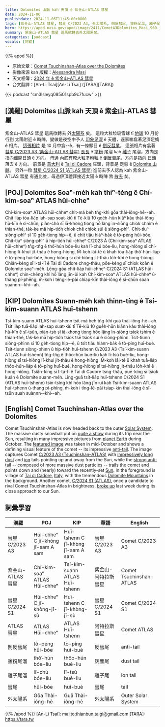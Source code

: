 ```yaml
---
title: Dolomites 山脈 kah 天頂 ê 紫金山-ATLAS 彗星
date: 2024-11-06
publishdate: 2024-11-06T11:45:00+0800
tags: [紫金山-ATLAS 彗星, 彗星 C/2023 A3, 外太陽系, 倒反彗尾, 塗粉尾溜, 離子尾溜, 彗星 C/2024 S1, ATLAS 彗星, 彗尾]
hero: https://apod.nasa.gov/apod/image/2411/CometA3Dolomites_Masi_960.jpg
summary: 紫金山-ATLAS 彗星 這馬欲轉去外太陽系矣。
categories: [podcast]
vocals: [阿錕]
---
```


{{% apod %}}

- 原始文章：[Comet Tsuchinshan-Atlas over the Dolomites](https://apod.nasa.gov/apod/ap241106.html)
- 影像來源 kah 版權：[Alessandra Masi](https://www.instagram.com/alessandramasi_21/)
- 天文相簿：[2024 年 ê 紫金山-ATLAS 彗星](https://www.facebook.com/media/set/?vanity=APOD.Sky&set=a.516503464411569)
- 台文翻譯：[An-Li Tsai][An-Li Tsai] ([TARA][TARA])

{{< podcast "cm3lsleyq085i01spb9c7fucw" >}}

## [漢羅] Dolomites 山脈 kah 天頂 ê 紫金山-ATLAS 彗星
紫金山-ATLAS 彗星 這馬欲轉去 外[太陽系][Solar System] 矣。
這粒大粒垃圾雪球 tī [地球][planet Earth] 10 月份 行到 太陽附近 ê 時陣，變做是夜空中予人 [印象足深][quite a show] ê 天體，逐家嘛翕著足濟足媠 ê 相片。
[這張相片][featured image] 是 10 月中翕--ê，有一條顯目 ê [倒反彗尾][anti-tail]。
這張相片有翕著 [彗星 C/2023 A3 (紫金山-ATLAS 彗星)][C/2023 A3 (Tsuchinshan–ATLAS)] [長長][impressively long] ê [塗粉][dust] 尾溜 kah [離子][ion] 尾溜，方向是指向離開日頭 ê 方向。
毋過 內底有較大粒塗粉粒 ê [倒反彗尾][strong anti-tail]，方向是指向 [日頭][Sun] 落去 ê 方向。
前景是 [意大利][Italy] ê [Tai di Cadore][Tai di Cadore] 庄頭，背景是 足懸 ê [Dolomite 山脈][Dolomite Mountains]。
另外一粒 [彗星 C/2024 S1 (ATLAS 彗星)][C/2024 S1 (ATLAS)] 進前去予人認為 kah 紫金山-ATLAS 彗星 有通比並，毋過伊頂禮拜接近太陽 ê 時陣 煞 [散去][broke up] 矣。

## [POJ] Dolomites Soaⁿ-me̍h kah thiⁿ-téng ê Chí-kim-soaⁿ ATLAS hūi-chheⁿ
Chí-kim-soaⁿ ATLAS hūi-chheⁿ chit-má beh tńg-khì gōa thài-iông-hē--ah.
Chit lia̍p tōa-lia̍p lah-sap soat-kiû tī Tē-kiû 10 goe̍h-hūn kiâⁿ kàu thài-iông hù-kīn ê sî-chūn, piàn-chò sī iā-khong tiong hō͘ lâng ìn-siōng chiok chhim ê thian-thé, ta̍k-ke mā hip-tio̍h chiok chē chiok súi ê siòng-phìⁿ.
Chit-tiuⁿ siòng-phìⁿ sī 10 ge̍h-tiong hip--ê, ū chi̍t tiâu hiáⁿ-ba̍k ê tò-péng hūi-bóe.
Chit-tiuⁿ siòng-phìⁿ ū hip-tio̍h hūi-chheⁿ C/2023 À (Chí-kim-soaⁿ ATLAS hūi-chheⁿ) tn̂g-tn̂g ê thô͘-hún bóe-liu kah lī-chú bóe-liu, hong-hiòng sī chí-hiòng lī-khui ji̍t-thâu ê hong-hiòng.
M̄-koh lāi-té ū khah tōa-lia̍p thô͘-hún-lia̍p ê tò-péng hūi-bóe, hong-hiòng sī chí-hiòng ji̍t-thâu lo̍h-khì ê hong-hiòng.
Chiân-kéng sī I-tá-lī ê Tai di Cadore chng-thâu, pōe-kéng sī chiok koân ê Dolomite soaⁿ-me̍h.
Lēng-gōa chi̍t-lia̍p hūi-chheⁿ C/2024 S1 (ATLAS hūi-chheⁿ) chìn-chêng khì hō͘ lâng jīn-ûi kah Chí-kim-soaⁿ ATLAS hūi-chheⁿ ū-thang pí-phēng, m̄-koh i téng-lé-pài chiap-kīn thài-iông ê sî-chūn soah suànnn--khì--ah.

## [KIP] Dolomites Suann-me̍h kah thinn-tíng ê Tsí-kim-suann ATLAS huī-tshenn
Tsí-kim-suann ATLAS huī-tshenn tsit-má beh tńg-khì guā thài-iông-hē--ah.
Tsit lia̍p tuā-lia̍p lah-sap suat-kiû tī Tē-kiû 10 gue̍h-hūn kiânn kàu thài-iông hù-kīn ê sî-tsūn, piàn-tsò sī iā-khong tiong hōo lâng ìn-siōng tsiok tshim ê thian-thé, ta̍k-ke mā hip-tio̍h tsiok tsē tsiok suí ê siòng-phìnn.
Tsit-tiunn siòng-phìnn sī 10 ge̍h-tiong hip--ê, ū tsi̍t tiâu hiánn-ba̍k ê tò-píng huī-bué.
Tsit-tiunn siòng-phìnn ū hip-tio̍h huī-tshenn C/2023 A3 (Tsí-kim-suann ATLAS huī-tshenn) tn̂g-tn̂g ê thôo-hún bué-liu kah lī-tsú bué-liu, hong-hiòng sī tsí-hiòng lī-khui ji̍t-thâu ê hong-hiòng.
M̄-koh lāi-té ū khah tuā-lia̍p thôo-hún-lia̍p ê tò-píng huī-bué, hong-hiòng sī tsí-hiòng ji̍t-thâu lo̍h-khì ê hong-hiòng.
Tsiân-kíng sī I-tá-lī ê Tai di Cadore tsng-thâu, puē-kíng sī tsiok kuân ê Dolomite suann-me̍h.
Līng-guā tsi̍t-lia̍p huī-tshenn C/2024 S1 (ATLAS huī-tshenn) tsìn-tsîng khì hōo lâng jīn-uî kah Tsí-kim-suann ATLAS huī-tshenn ū-thang pí-phīng, m̄-koh i tíng-lé-pài tsiap-kīn thài-iông ê sî-tsūn suah suànnn--khì--ah.

## [English] Comet Tsuchinshan-Atlas over the Dolomites
Comet Tsuchinshan-Atlas is now headed back to the outer [Solar System][Solar System].
The massive dusty snowball put on [quite a show][quite a show] during its trip near the Sun, resulting in many impressive pictures from [planet Earth][planet Earth] during October.
The [featured image][featured image] was taken in mid-October and shows a defining visual feature of the comet -- its impressive [anti-tail][anti-tail].
The image captures Comet [C/2023 A3 (Tsuchinshan–ATLAS)][C/2023 A3 (Tsuchinshan–ATLAS)] with [impressively long][impressively long] [dust][dust] and [ion][ion] tails pointing up and away from the Sun, while the [strong anti-tail][strong anti-tail] -- composed of more massive dust particles -- trails the comet and points down and (nearly) toward the recently-set [Sun][Sun].
In the foreground is village of [Tai di Cadore][Tai di Cadore], [Italy][Italy], with the tremendous [Dolomite Mountains][Dolomite Mountains] in the background.
Another comet, [C/2024 S1 (ATLAS)][C/2024 S1 (ATLAS)], once a candidate to rival Comet Tsuchinshan-Atlas in brightness, [broke up][broke up] last week during its close approach to our Sun.

## 詞彙學習
|漢羅|POJ|KIP|華語|English|
|-|-|-|-|-|
| 彗星 C/2023 A3 | Hūi-chheⁿ C jī-khòng jī-sam A sam | Huī-tshenn C jī-khòng jī-sam A sam | 彗星 C/2023 A3 | Comet C/2023 A3 |
| 紫金山-ATLAS 彗星 | Chí-kim-soaⁿ ATLAS Hūi-chheⁿ | Tsí-kim-suann ATLAS Huī-tshenn | 紫金山-阿特拉斯 彗星 | Comet Tsuchinshan-ATLAS |
| 彗星 C/2024 S1 | Hūi-chheⁿ C jī-khòng-jī-sù | Huī-tshenn C jī-khòng-jī-sù | 彗星 C/2024 S1 | Comet C/2024 S1 |
| ATLAS 彗星 | ATLAS Hūi-chheⁿ | ATLAS Huī-tshenn | 阿特拉斯彗星 | Comet ATLAS |
| 倒反彗尾 | tò-péng hūi-bóe | tò-píng huī-bué | 反彗尾 | anti-tail |
| 塗粉尾溜 | thô͘-hún bóe-liu | thôo-hún bué-liu | 灰塵尾 | dust tail |
| 離子尾溜 | lī-chú bóe-liu | lī-tsú bué-liu | 離子尾 | ion tail |
| 彗尾 | hūi-bóe | huī-bué | 彗尾 | tail |
| 外太陽系 | Gōa Thài-iông-hē | Guā Thài-iông-hē | 外太陽系 | Outer Solar System |

{{% /apod %}}
[An-Li Tsai]: mailto:thianbun.taigi@gmail.com
[TARA]: https://tara.tw

[copyright]: https://apod.nasa.gov/apod/fap/lib/about_apod.html#srapply
[License3]: https://creativecommons.org/licenses/by/3.0/
[License2]:https://creativecommons.org/licenses/by-nc-nd/2.0/

[Solar System]:https://science.nasa.gov/solar-system/solar-system-facts/
[quite a show]:https://www.facebook.com/media/set/?set=a.516503464411569&type=3
[planet Earth]:https://apod.nasa.gov/apod/ap220206.html
[featured image]:https://www.instagram.com/p/DBe4x2DorjW/
[anti-tail]:https://en.wikipedia.org/wiki/Anti-tail
[C/2023 A3 (Tsuchinshan–ATLAS)]:https://en.wikipedia.org/wiki/C/2023_A3_(Tsuchinshan%E2%80%93ATLAS)
[impressively long]:https://apod.nasa.gov/apod/ap241007.html
[dust]:https://astronomy.swin.edu.au/cosmos/*/Cometary+Dust+Tail
[ion]:https://astronomy.swin.edu.au/cosmos/C/Cometary+Gas+Tail
[strong anti-tail]:https://apod.nasa.gov/apod/ap241015.html
[Sun]:https://spaceplace.nasa.gov/menu/sun/
[Tai di Cadore]:https://youtu.be/HktA997YN0Y
[Italy]:https://en.wikipedia.org/wiki/Italy
[Dolomite Mountains]:https://en.wikipedia.org/wiki/Dolomites
[C/2024 S1 (ATLAS)]:https://en.wikipedia.org/wiki/C/2024_S1_(ATLAS)
[broke up]:https://iheartdogs.com/wp-content/uploads/2018/02/8522382948_8c6de304a5_z.jpg
